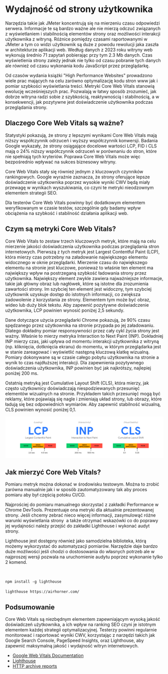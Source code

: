 # Wydajność od strony użytkownika 
Narzędzia takie jak JMeter koncentrują się na mierzeniu czasu odpowiedzi serwera. Informacje te są bardzo ważne ale nie mierzą odczuć związanych z wyświetlaniem i stabilnością elementów strony oraz możliwości interakcji użytkownika z witryną. Różnice pomiędzy czasami raportowanymi w JMeter a tym co widzi użytkownik są duże z powodu rewolucji jaka zaszła w architekturze aplikacji web. Według danych z 2023 roku witryny web wykonują średnio 71 zapytań pobierając przy tym 2.3 Mb danych. Czas wyświetlenia strony zależy jednak nie tylko od czasu pobranie tych danych ale również od czasu wykonania kodu JavaScript przez przeglądarkę.

Od czasów wydania książki "High Performance Websites" prowadzono wiele prac mających na celu zarówno optymalizację kodu stron www jak i pomiar szybkości wyświetlania treści. Metryki Core Web Vitals stanowią ewolucję wcześniejszych prac. Pozwalają w łatwy sposób zrozumieć, jak dobrze witryna radzi sobie z szybkością, reaktywnością i stabilnością, a w konsekwencji, jak pozytywne jest doświadczenie użytkownika podczas przeglądania strony. 

## Dlaczego Core Web Vitals są ważne?

Statystyki pokazują, że strony z lepszymi wynikami Core Web Vitals mają niższy współczynnik odrzuceń i wyższy współczynnik konwersji. Badania Google wykazały, że strony osiągające docelowe wartości LCP, FID i CLS mają o 24% niższy współczynnik odrzuceń w porównaniu do stron, które nie spełniają tych kryteriów. Poprawa Core Web Vitals może więc bezpośrednio wpływać na sukces biznesowy witryny. 

Core Web Vitals stały się również jednym z kluczowych czynników rankingowych. Google wyraźnie zaznacza, że strony oferujące lepsze doświadczenie użytkownika poprzez wysokie wyniki CWV będą miały przewagę w wynikach wyszukiwania, co czyni te metryki nieodzownym elementem strategii SEO. 

Dla testerów Core Web Vitals powinny być dodatkowym elementem weryfikowanym w czasie testów, szczególnie gdy badamy wpływ obciążenia na szybkość i stabilność działania aplikacji web.

## Czym są metryki Core Web Vitals?

Core Web Vitals to zestaw trzech kluczowych metryk, które mają na celu mierzenie jakości doświadczenia użytkownika podczas przeglądania stron internetowych. Pierwszą z tych metryk jest Largest Contentful Paint (LCP), która mierzy czas potrzebny na załadowanie największego elementu widocznego w oknie przeglądarki. Mierzenie czasu do największego elementu na stronie jest kluczowe, ponieważ to właśnie ten element ma największy wpływ na postrzeganą szybkość ładowania strony przez użytkownika. Największy element zwykle zawiera najważniejsze informacje, takie jak główny obraz lub nagłówek, które są istotne dla zrozumienia zawartości strony. Im szybciej ten element jest widoczny, tym szybciej użytkownik uzyskuje dostęp do istotnych informacji, co zwiększa zadowolenie z korzystania ze strony. Elementem tym może być obraz, wideo lub duży blok tekstu. Aby zapewnić pozytywne doświadczenie użytkownika, LCP powinien wynosić poniżej 2,5 sekundy.

Dane dotyczące użycia przeglądarki Chrome pokazują, że 90% czasu spędzanego przez użytkownika na stronie przypada po jej załadowaniu. Dlatego dokładny pomiar responsywności przez cały cykl życia strony jest ważny. Właśnie to mierzy metryka Interaction to Next Paint (INP). Dokładniej INP mierzy czas, jaki upływa od momentu interakcji użytkownika z witryną (np. kliknięcia, dotknięcia ekranu) do momentu, w którym przeglądarka jest w stanie zareagować i wyświetlić następną kluczową klatkę wizualną. Pomiary dokonywane są w czasie całego pobytu użytkownika na stronie a wynik to czas najdłuższej interakcji. Dla zapewnienia pozytywnego doświadczenia użytkownika, INP powinien być jak najkrótszy, najlepiej poniżej 200 ms.

Ostatnią metryką jest Cumulative Layout Shift (CLS), która mierzy, jak często użytkownicy doświadczają niespodziewanych przesunięć elementów wizualnych na stronie. Przykładem takich przesunięć mogą być reklamy, które pojawiają się nagle i zmieniają układ strony, lub obrazy, które ładują się bez odpowiednich wymiarów. Aby zapewnić stabilność wizualną, CLS powinien wynosić poniżej 0,1.

![Core Veb Vitals](./img/cwv-google.png)

## Jak mierzyć Core Web Vitals?

Pomiaru metryk można dokonać w środowisku testowym. Można to zrobić zarówna manualnie jak i w sposób zautomatyzowany tak aby proces pomiaru aby był częścią potoku CI/CD. 

Najprościej do pomiaru manualnego skorzystać z zakładki Performance w Chrome DevTools. Prezentuaje ona metryki dla aktualnie prezentowanej strony. Jeśli chcemy zebrać nieco więcej informacji, zasymulowąć różne warunki wyświetlania strony  a także otrzymać wskazówki co do poprawy jej wydajności należy przejść do zakładki Lighthouse i wykonać audyt strony. 

Lighthouse jest dostępny również jako samodzielna biblioteka, którą możemy wykorzystać do automatyzacji pomiarów. Narzędzie daje bardzo duże możliwości jeśli chodzi o dostosowania do własnych potrzeb ale w najproszej wersji pozwala na uruchomienie audytu poprzez wykonanie tylko 2 komend.

 
```
npm install -g lighthouse

lighthouse https://airhorner.com/
```

## Podsumowanie

Core Web Vitals są niezbędnym elementem zapewniającym wysoką jakość doświadczeń użytkownika, a ich wpływ na ranking SEO czyni je istotnym elementem każdej strategii optymalizacyjnej. Testerzy powinni regularnie monitorować i raportować wyniki CWV, korzystając z narzędzi takich jak Google Search Console, PageSpeed Insights, oraz Lighthouse, aby zapewnić maksymalną jakość i wydajność witryn internetowych.

* [Google Web Vitals Documentation](https://web.dev/articles/vitals)
* [Lighthouse](https://https://github.com/GoogleChrome/lighthouse)
* [HTTP archive reports](https://httparchive.org/reports/state-of-the-web)

